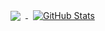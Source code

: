 <a href="https://github.com/armendostaku">
  <img align="center" style="margin:0.5rem" src="https://github-readme-stats.vercel.app/api/top-langs/?username=armendostaku&hide=html,css&title_color=ffffff&text_color=c9cacc&icon_color=4AB197&bg_color=1A2B34" />
</a>

<a href="https://github.com/armendostaku">
  <img align="center" style="margin:0.5rem" src="https://github-readme-stats.vercel.app/api?username=armendostaku&show_icons=true&line_height=27&count_private=true&title_color=ffffff&text_color=c9cacc&icon_color=4AB097&bg_color=1A2B34" alt="GitHub Stats" />
</a>
